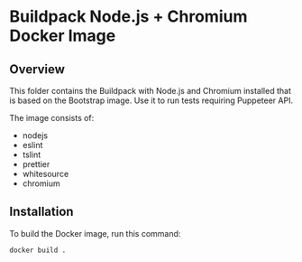 # Buildpack Node.js + Chromium Docker Image

## Overview

This folder contains the Buildpack with Node.js and Chromium installed that is based on the Bootstrap image. Use it to run tests requiring Puppeteer API.

The image consists of:

- nodejs
- eslint
- tslint
- prettier
- whitesource
- chromium

## Installation

To build the Docker image, run this command:

```bash
docker build .
```
